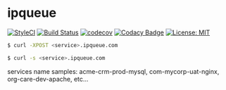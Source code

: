 # ipqueue

[![StyleCI](https://github.styleci.io/repos/158704688/shield?branch=master)](https://github.styleci.io/repos/158704688)
[![Build Status](https://travis-ci.org/javanile/ipqueue.svg?branch=master)](https://travis-ci.org/javanile/ipqueue)
[![codecov](https://codecov.io/gh/javanile/ipqueue/branch/master/graph/badge.svg)](https://codecov.io/gh/javanile/ipqueue)
[![Codacy Badge](https://api.codacy.com/project/badge/Grade/00bc294fe3ae4bca8c74d6d6530f3d54)](https://app.codacy.com/app/francescobianco/ipqueue?utm_source=github.com&utm_medium=referral&utm_content=javanile/ipqueue&utm_campaign=Badge_Grade_Dashboard)
[![License: MIT](https://img.shields.io/badge/License-MIT-yellow.svg)](https://opensource.org/licenses/MIT)


```bash
$ curl -XPOST <service>.ipqueue.com
```

```bash
$ curl -s <service>.ipqueue.com
```

services name samples: acme-crm-prod-mysql, com-mycorp-uat-nginx, org-care-dev-apache, etc...
